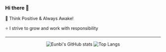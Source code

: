 ### Hi there 👋


💎 Think Positive & Always Awake!

⭐ I strive to grow and work with responsibility
<div align="center">
<hr>

![Eunbi's GitHub stats](https://github-readme-stats.vercel.app/api?username=ombuu&show_icons=true&theme=great-gatsb)
![Top Langs](https://github-readme-stats.vercel.app/api/top-langs/?username=ombuu&layout=compact&theme=tgreat-gatsb)
</div>
